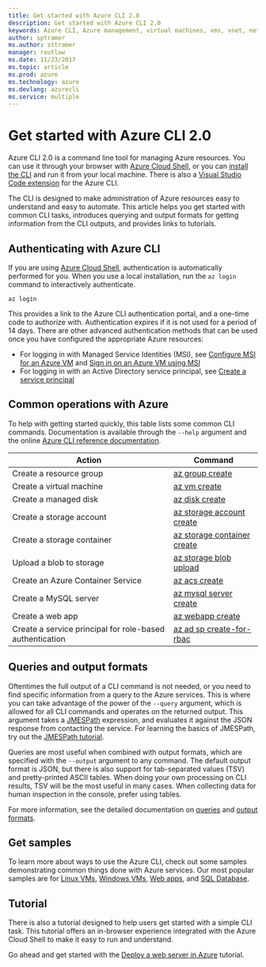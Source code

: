 ```yaml
---
title: Get started with Azure CLI 2.0
description: Get started with Azure CLI 2.0
keywords: Azure CLI, Azure management, virtual machines, vms, vnet, networks, azure scripting
author: sptramer
ms.author: sttramer
manager: routlaw
ms.date: 11/23/2017
ms.topic: article
ms.prod: azure
ms.technology: azure
ms.devlang: azurecli
ms.service: multiple
---
```


# Get started with Azure CLI 2.0

Azure CLI 2.0 is a command line tool for managing Azure resources. You can use it through your browser
with [Azure Cloud Shell](/azure/cloud-shell/overview), or you can [install the CLI](install-azure-cli.md) and
run it from your local machine. There is also a [Visual Studio Code extension](https://marketplace.visualstudio.com/items?itemName=ms-vscode.azurecli)
for the Azure CLI.

The CLI is designed to make administration of Azure resources easy to understand and easy to automate. This article
helps you get started with common CLI tasks, introduces querying and output formats for getting information from the CLI outputs, 
and provides links to tutorials.

## Authenticating with Azure CLI

If you are using [Azure Cloud Shell](/azure/cloud-shell/overview), authentication is automatically performed for you. When you use a local
installation, run the `az login` command to interactively authenticate.

```azurecli
az login
```

This provides a link to the Azure CLI authentication portal, and a one-time code to authorize with. Authentication expires
if it is not used for a period of 14 days. There are other advanced authentication methods that can be used once
you have configured the appropriate Azure resources:

* For logging in with Managed Service Identities (MSI), see [Configure MSI for an Azure VM](/azure/active-directory/msi-qs-configure-cli-windows-vm?toc=%2fcli%2fazure%2ftoc.json&bc=%2fcli%2fazure%2fbreadcrumb%2ftoc.json) and [Sign in on an Azure VM using MSI](/azure/active-directory/msi-how-to-get-access-token-using-msi?toc=%2fcli%2fazure%2ftoc.json&bc=%2fcli%2fazure%2fbreadcrumb%2ftoc.json)
* For logging in with an Active Directory service principal, see [Create a service principal](create-an-azure-service-principal-azure-cli.md)

## Common operations with Azure

To help with getting started quickly, this table lists some common CLI commands. Documentation is available through the `--help` argument and the 
online [Azure CLI reference documentation](/cli/azure/).

| Action | Command   |
|--------|-----------|
| Create a resource group | [az group create](/cli/azure/group#az_group_create) |
| Create a virtual machine | [az vm create](/cli/azure/vm#az_vm_create) |
| Create a managed disk | [az disk create](/cli/azure/disk#az_disk_create) |
| Create a storage account | [az storage account create](/cli/azure/storage/account#az_storage_account_create) |
| Create a storage container | [az storage container create](/cli/azure/storage/container#az_storage_container_create) |
| Upload a blob to storage | [az storage blob upload](/cli/azure/storage/blob#az_storage_blob_upload) | 
| Create an Azure Container Service | [az acs create](/cli/azure/acs#az_acs_create) |
| Create a MySQL server | [az mysql server create](/cli/azure/mysql/server#az_mysql_server_create) |
| Create a web app | [az webapp create](/cli/azure/webapp#az_webapp_create) | 
| Create a service principal for role-based authentication | [az ad sp create-for-rbac](/cli/azure/ad/sp#az_ad_sp_create_for_rbac) |

## Queries and output formats

Oftentimes the full output of a CLI command is not needed, or you need to find specific information from a query to the Azure services. This is where
you can take advantage of the power of the `--query` argument, which is allowed for all CLI commands and operates on the returned output. This
argument takes a [JMESPath](http://jmespath.org/) expression, and evaluates it against the JSON response from contacting the service. For learning the basics
of JMESPath, try out the [JMESPath tutorial](http://jmespath.org/tutorial.html).

Queries are most useful when combined with output formats, which are specified with the `--output` argument to any command. The default output format is JSON,
but there is also support for tab-separated values (TSV) and pretty-printed ASCII tables. When doing your own processing on CLI results, TSV will
be the most useful in many cases. When collecting data for human inspection in the console, prefer using tables.

For more information, see the detailed documentation on [queries](query-azure-cli.md) and [output formats](format-output-azure-cli.md).

## Get samples

To learn more about ways to use the Azure CLI, check out some samples demonstrating common things done with Azure services. Our most popular
samples are for
[Linux VMs](/azure/virtual-machines/virtual-machines-linux-cli-samples?toc=%2fcli%2fazure%2ftoc.json&bc=%2fcli%2fazure%2fbreadcrumb%2ftoc.json),
[Windows VMs](/azure/virtual-machines/virtual-machines-windows-cli-samples?toc=%2fcli%2fazure%2ftoc.json&bc=%2fcli%2fazure%2fbreadcrumb%2ftoc.json),
[Web apps](/azure/app-service-web/app-service-cli-samples?toc=%2fcli%2fazure%2ftoc.json&bc=%2fcli%2fazure%2fbreadcrumb%2ftoc.json), and
[SQL Database](/azure/sql-database/sql-database-cli-samples?toc=%2fcli%2fazure%2ftoc.json&bc=%2fcli%2fazure%2fbreadcrumb%2ftoc.json).

## Tutorial

There is also a tutorial designed to help users get started with a simple CLI task. This tutorial offers an in-browser experience integrated
with the Azure Cloud Shell to make it easy to run and understand.

Go ahead and get started with the [Deploy a web server in Azure](tutorial-azure-cli-server.yml) tutorial.
